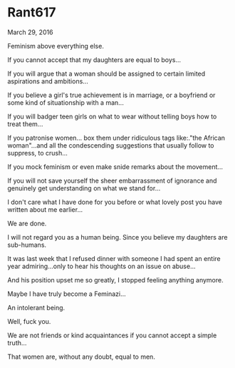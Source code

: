 # Rant617


March 29, 2016

Feminism above everything else.

If you cannot accept that my daughters are equal to boys...

If you will argue that a woman should be assigned to certain limited aspirations and ambitions...

If you believe a girl's true achievement is in marriage, or a boyfriend or some kind of situationship with a man...

If you will badger teen girls on what to wear without telling boys how to treat them...

If you patronise women... box them under ridiculous tags like:."the African woman"...and all the condescending suggestions that usually follow to suppress, to crush...

If you mock feminism or even make snide remarks about the movement...

If you will not save yourself the sheer embarrassment of ignorance and genuinely get understanding on what we stand for...

I don't care what I have done for you before or what lovely post you have written about me earlier...

We are done.

I will not regard you as a human being. Since you believe my daughters are sub-humans.

It was last week that I refused dinner with someone I had spent an entire year admiring...only to hear his thoughts on an issue on abuse...

And his position upset me so greatly, I stopped feeling anything anymore. 

Maybe I have truly become a Feminazi...

An intolerant being.

Well, fuck you. 

We are not friends or kind acquaintances if you cannot accept a simple truth...

That women are, without any doubt, equal to men.
